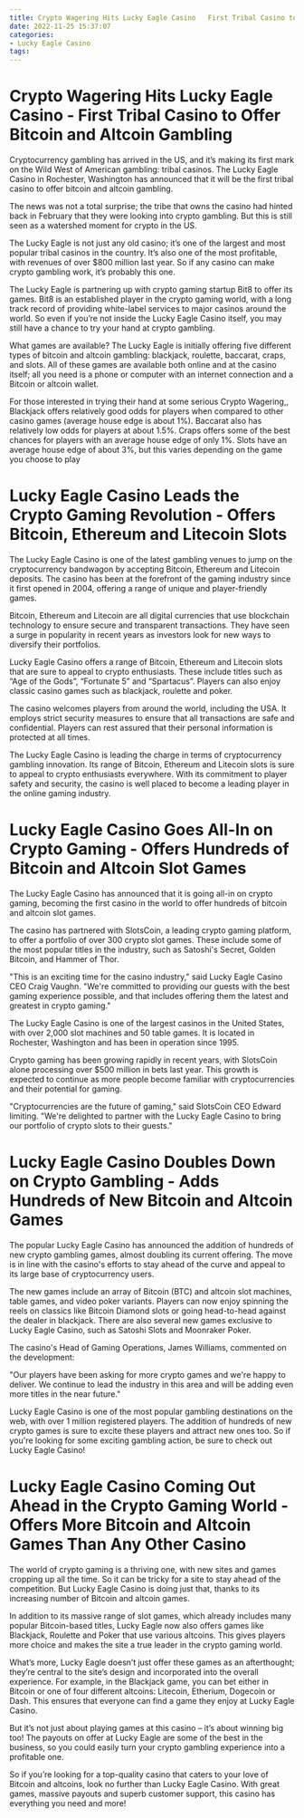 ```yaml
---
title: Crypto Wagering Hits Lucky Eagle Casino   First Tribal Casino to Offer Bitcoin and Altcoin Gambling
date: 2022-11-25 15:37:07
categories:
- Lucky Eagle Casino
tags:
---
```



#  Crypto Wagering Hits Lucky Eagle Casino - First Tribal Casino to Offer Bitcoin and Altcoin Gambling

Cryptocurrency gambling has arrived in the US, and it’s making its first mark on the Wild West of American gambling: tribal casinos. The Lucky Eagle Casino in Rochester, Washington has announced that it will be the first tribal casino to offer bitcoin and altcoin gambling.

The news was not a total surprise; the tribe that owns the casino had hinted back in February that they were looking into crypto gambling. But this is still seen as a watershed moment for crypto in the US.

The Lucky Eagle is not just any old casino; it’s one of the largest and most popular tribal casinos in the country. It’s also one of the most profitable, with revenues of over $800 million last year. So if any casino can make crypto gambling work, it’s probably this one.

The Lucky Eagle is partnering up with crypto gaming startup Bit8 to offer its games. Bit8 is an established player in the crypto gaming world, with a long track record of providing white-label services to major casinos around the world. So even if you’re not inside the Lucky Eagle Casino itself, you may still have a chance to try your hand at crypto gambling.

What games are available? The Lucky Eagle is initially offering five different types of bitcoin and altcoin gambling: blackjack, roulette, baccarat, craps, and slots. All of these games are available both online and at the casino itself; all you need is a phone or computer with an internet connection and a Bitcoin or altcoin wallet.

For those interested in trying their hand at some serious Crypto Wagering,, Blackjack offers relatively good odds for players when compared to other casino games (average house edge is about 1%). Baccarat also has relatively low odds for players at about 1.5%. Craps offers some of the best chances for players with an average house edge of only 1%. Slots have an average house edge of about 3%, but this varies depending on the game you choose to play

#  Lucky Eagle Casino Leads the Crypto Gaming Revolution - Offers Bitcoin, Ethereum and Litecoin Slots

The Lucky Eagle Casino is one of the latest gambling venues to jump on the cryptocurrency bandwagon by accepting Bitcoin, Ethereum and Litecoin deposits. The casino has been at the forefront of the gaming industry since it first opened in 2004, offering a range of unique and player-friendly games.

Bitcoin, Ethereum and Litecoin are all digital currencies that use blockchain technology to ensure secure and transparent transactions. They have seen a surge in popularity in recent years as investors look for new ways to diversify their portfolios.

Lucky Eagle Casino offers a range of Bitcoin, Ethereum and Litecoin slots that are sure to appeal to crypto enthusiasts. These include titles such as “Age of the Gods”, “Fortunate 5” and “Spartacus”. Players can also enjoy classic casino games such as blackjack, roulette and poker.

The casino welcomes players from around the world, including the USA. It employs strict security measures to ensure that all transactions are safe and confidential. Players can rest assured that their personal information is protected at all times.

The Lucky Eagle Casino is leading the charge in terms of cryptocurrency gambling innovation. Its range of Bitcoin, Ethereum and Litecoin slots is sure to appeal to crypto enthusiasts everywhere. With its commitment to player safety and security, the casino is well placed to become a leading player in the online gaming industry.

#  Lucky Eagle Casino Goes All-In on Crypto Gaming - Offers Hundreds of Bitcoin and Altcoin Slot Games

The Lucky Eagle Casino has announced that it is going all-in on crypto gaming, becoming the first casino in the world to offer hundreds of bitcoin and altcoin slot games.

The casino has partnered with SlotsCoin, a leading crypto gaming platform, to offer a portfolio of over 300 crypto slot games. These include some of the most popular titles in the industry, such as Satoshi's Secret, Golden Bitcoin, and Hammer of Thor.

"This is an exciting time for the casino industry," said Lucky Eagle Casino CEO Craig Vaughn. "We're committed to providing our guests with the best gaming experience possible, and that includes offering them the latest and greatest in crypto gaming."

The Lucky Eagle Casino is one of the largest casinos in the United States, with over 2,000 slot machines and 50 table games. It is located in Rochester, Washington and has been in operation since 1995.

Crypto gaming has been growing rapidly in recent years, with SlotsCoin alone processing over $500 million in bets last year. This growth is expected to continue as more people become familiar with cryptocurrencies and their potential for gaming.

"Cryptocurrencies are the future of gaming," said SlotsCoin CEO Edward limiting. "We're delighted to partner with the Lucky Eagle Casino to bring our portfolio of crypto slots to their guests."

#  Lucky Eagle Casino Doubles Down on Crypto Gambling - Adds Hundreds of New Bitcoin and Altcoin Games

The popular Lucky Eagle Casino has announced the addition of hundreds of new crypto gambling games, almost doubling its current offering. The move is in line with the casino's efforts to stay ahead of the curve and appeal to its large base of cryptocurrency users.

The new games include an array of Bitcoin (BTC) and altcoin slot machines, table games, and video poker variants. Players can now enjoy spinning the reels on classics like Bitcoin Diamond slots or going head-to-head against the dealer in blackjack. There are also several new games exclusive to Lucky Eagle Casino, such as Satoshi Slots and Moonraker Poker.

The casino's Head of Gaming Operations, James Williams, commented on the development:

"Our players have been asking for more crypto games and we're happy to deliver. We continue to lead the industry in this area and will be adding even more titles in the near future."

Lucky Eagle Casino is one of the most popular gambling destinations on the web, with over 1 million registered players. The addition of hundreds of new crypto games is sure to excite these players and attract new ones too. So if you're looking for some exciting gambling action, be sure to check out Lucky Eagle Casino!

#  Lucky Eagle Casino Coming Out Ahead in the Crypto Gaming World - Offers More Bitcoin and Altcoin Games Than Any Other Casino

The world of crypto gaming is a thriving one, with new sites and games cropping up all the time. So it can be tricky for a site to stay ahead of the competition. But Lucky Eagle Casino is doing just that, thanks to its increasing number of Bitcoin and altcoin games.

In addition to its massive range of slot games, which already includes many popular Bitcoin-based titles, Lucky Eagle now also offers games like Blackjack, Roulette and Poker that use various altcoins. This gives players more choice and makes the site a true leader in the crypto gaming world.

What’s more, Lucky Eagle doesn’t just offer these games as an afterthought; they’re central to the site’s design and incorporated into the overall experience. For example, in the Blackjack game, you can bet either in Bitcoin or one of four different altcoins: Litecoin, Etherium, Dogecoin or Dash. This ensures that everyone can find a game they enjoy at Lucky Eagle Casino.

But it’s not just about playing games at this casino – it’s about winning big too! The payouts on offer at Lucky Eagle are some of the best in the business, so you could easily turn your crypto gambling experience into a profitable one.

So if you’re looking for a top-quality casino that caters to your love of Bitcoin and altcoins, look no further than Lucky Eagle Casino. With great games, massive payouts and superb customer support, this casino has everything you need and more!